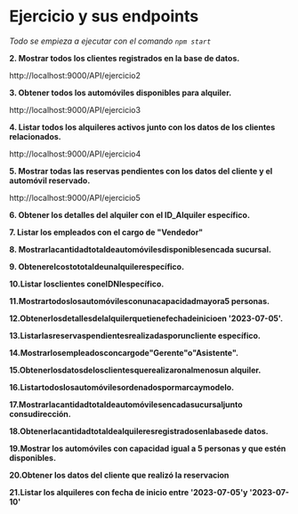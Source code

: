 # Ejercicio y sus endpoints

_Todo se empieza a ejecutar con el comando ```npm start```_

**2. Mostrar todos los clientes registrados en la base de datos.**

http://localhost:9000/API/ejercicio2

**3. Obtener todos los automóviles disponibles para alquiler.**

http://localhost:9000/API/ejercicio3

**4. Listar todos los alquileres activos junto con los datos de los clientes relacionados.**

http://localhost:9000/API/ejercicio4

**5. Mostrar todas las reservas pendientes con los datos del cliente y el automóvil reservado.**

http://localhost:9000/API/ejercicio5

**6. Obtener los detalles del alquiler con el ID_Alquiler específico.**



**7. Listar los empleados con el cargo de "Vendedor"**



**8. Mostrarlacantidadtotaldeautomóvilesdisponiblesencada sucursal.**



**9. Obtenerelcostototaldeunalquilerespecífico.**



**10.Listar losclientes conelDNIespecífico.**



**11.Mostrartodoslosautomóvilesconunacapacidadmayora5 personas.**



**12.Obtenerlosdetallesdelalquilerquetienefechadeinicioen '2023-07-05'.**



**13.Listarlasreservaspendientesrealizadasporuncliente específico.**



**14.Mostrarlosempleadosconcargode"Gerente"o"Asistente".**



**15.Obtenerlosdatosdelosclientesquerealizaronalmenosun alquiler.**



**16.Listartodoslosautomóvilesordenadospormarcaymodelo.**



**17.Mostrarlacantidadtotaldeautomóvilesencadasucursaljunto consudirección.**



**18.Obtenerlacantidadtotaldealquileresregistradosenlabasede datos.**



**19.Mostrar los automóviles con capacidad igual a 5 personas y que estén disponibles.**



**20.Obtener los datos del cliente que realizó la reservacion**



**21.Listar los alquileres con fecha de inicio entre '2023-07-05'y '2023-07-10'**